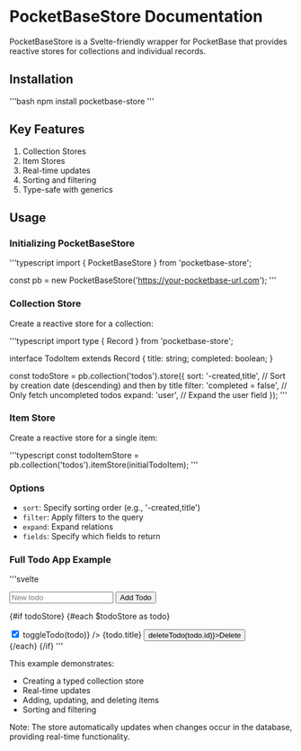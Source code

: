 # PocketBaseStore Documentation

PocketBaseStore is a Svelte-friendly wrapper for PocketBase that provides reactive stores for collections and individual records.

## Installation

'''bash
npm install pocketbase-store
'''

## Key Features

1. Collection Stores
2. Item Stores
3. Real-time updates
4. Sorting and filtering
5. Type-safe with generics

## Usage

### Initializing PocketBaseStore

'''typescript
import { PocketBaseStore } from 'pocketbase-store';

const pb = new PocketBaseStore('https://your-pocketbase-url.com');
'''

### Collection Store

Create a reactive store for a collection:

'''typescript
import type { Record } from 'pocketbase-store';

interface TodoItem extends Record {
title: string;
completed: boolean;
}

const todoStore = pb.collection<TodoItem>('todos').store({
sort: '-created,title', // Sort by creation date (descending) and then by title
filter: 'completed = false', // Only fetch uncompleted todos
expand: 'user', // Expand the user field
});
'''

### Item Store

Create a reactive store for a single item:

'''typescript
const todoItemStore = pb.collection<TodoItem>('todos').itemStore(initialTodoItem);
'''

### Options

- `sort`: Specify sorting order (e.g., '-created,title')
- `filter`: Apply filters to the query
- `expand`: Expand relations
- `fields`: Specify which fields to return

### Full Todo App Example

'''svelte

<script lang="ts">
import { PocketBaseStore } from 'pocketbase-store';
import { onMount } from 'svelte';
import type { Writable } from 'svelte/store';

interface TodoItem {
 id: string;
 title: string;
 completed: boolean;
}

let todoStore: Writable<TodoItem[]> & { data: any };
let newTodoTitle = '';

onMount(() => {
 const pb = new PocketBaseStore('https://your-pocketbase-url.com');
 todoStore = pb.collection<TodoItem>('todos').store({
   sort: '-created',
   filter: 'completed = false'
 });
});

function addTodo() {
 if (newTodoTitle.trim()) {
   todoStore.data.create({ title: newTodoTitle, completed: false });
   newTodoTitle = '';
 }
}

function toggleTodo(todo: TodoItem) {
 todoStore.data.update({ ...todo, completed: !todo.completed });
}

function deleteTodo(id: string) {
 todoStore.data.delete(id);
}
</script>

<input bind:value={newTodoTitle} placeholder="New todo" />
<button on:click={addTodo}>Add Todo</button>

{#if todoStore}
{#each $todoStore as todo}

   <div>
     <input type="checkbox" checked={todo.completed} on:change={() => toggleTodo(todo)} />
     <span>{todo.title}</span>
     <button on:click={() => deleteTodo(todo.id)}>Delete</button>
   </div>
 {/each}
{/if}
'''

This example demonstrates:

- Creating a typed collection store
- Real-time updates
- Adding, updating, and deleting items
- Sorting and filtering

Note: The store automatically updates when changes occur in the database, providing real-time functionality.
